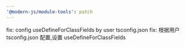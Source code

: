 ```yaml
---
'@modern-js/module-tools': patch
---
```


fix: config useDefineForClassFields by user tsconfig.json
fix: 根据用户 tsconfig.json 配置,设置 useDefineForClassFields
